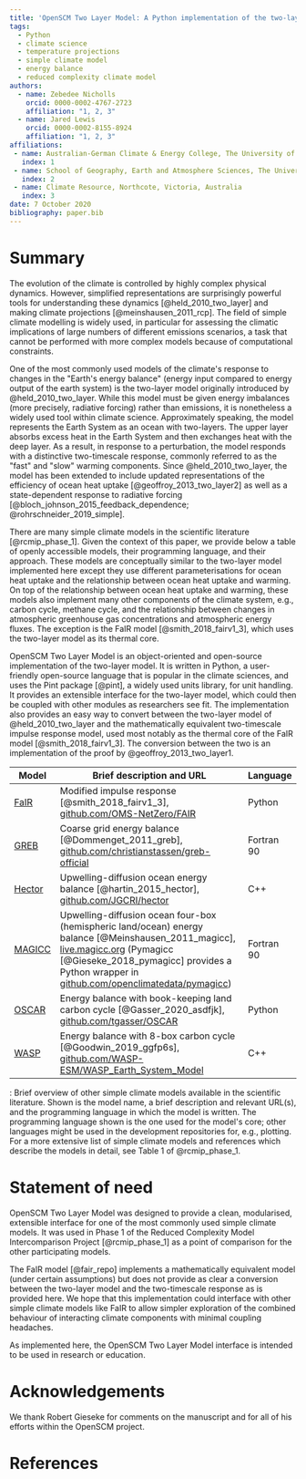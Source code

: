 ```yaml
---
title: 'OpenSCM Two Layer Model: A Python implementation of the two-layer climate model'
tags:
  - Python
  - climate science
  - temperature projections
  - simple climate model
  - energy balance
  - reduced complexity climate model
authors:
  - name: Zebedee Nicholls
    orcid: 0000-0002-4767-2723
    affiliation: "1, 2, 3"
  - name: Jared Lewis
    orcid: 0000-0002-8155-8924
    affiliation: "1, 2, 3"
affiliations:
 - name: Australian-German Climate & Energy College, The University of Melbourne, Parkville, Victoria, Australia
   index: 1
 - name: School of Geography, Earth and Atmosphere Sciences, The University of Melbourne, Parkville, Victoria, Australia
   index: 2
 - name: Climate Resource, Northcote, Victoria, Australia
   index: 3
date: 7 October 2020
bibliography: paper.bib
---
```


# Summary

The evolution of the climate is controlled by highly complex physical dynamics.
However, simplified representations are surprisingly powerful tools for understanding these dynamics [@held_2010_two_layer] and making climate projections [@meinshausen_2011_rcp].
The field of simple climate modelling is widely used, in particular for assessing the climatic implications of large numbers of different emissions scenarios, a task that cannot be performed with more complex models because of computational constraints.

One of the most commonly used models of the climate's response to changes in the "Earth's energy balance"
(energy input compared to energy output of the earth system) is the two-layer model originally introduced by @held_2010_two_layer.
While this model must be given energy imbalances (more precisely, radiative forcing) rather than emissions, it is nonetheless a widely used tool within climate science.
Approximately speaking, the model represents the Earth System as an ocean with two-layers.
The upper layer absorbs excess heat in the Earth System and then exchanges heat with the deep layer.
As a result, in response to a perturbation, the model responds with a distinctive two-timescale response, commonly referred to as the "fast" and "slow" warming components.
Since @held_2010_two_layer, the model has been extended to include updated representations of the efficiency of ocean heat uptake [@geoffroy_2013_two_layer2] as well as a state-dependent response to radiative forcing [@bloch_johnson_2015_feedback_dependence; @rohrschneider_2019_simple].

There are many simple climate models in the scientific literature [@rcmip_phase_1].
Given the context of this paper, we provide below a table of openly accessible models, their programming language, and their approach.
These models are conceptually similar to the two-layer model implemented here except they use different parameterisations for ocean heat uptake and the relationship between ocean heat uptake and warming.
On top of the relationship between ocean heat uptake and warming, these models also implement many other components of the climate system, e.g., carbon cycle, methane cycle, and the relationship between changes in atmospheric greenhouse gas concentrations and atmospheric energy fluxes.
The exception is the FaIR model [@smith_2018_fairv1_3], which uses the two-layer model as its thermal core.

OpenSCM Two Layer Model is an object-oriented and open-source implementation of the two-layer model.
It is written in Python, a user-friendly open-source language that is popular in the climate sciences, and uses the Pint package [@pint], a widely used units library, for unit handling.
It provides an extensible interface for the two-layer model, which could then be coupled with other modules as researchers see fit.
The implementation also provides an easy way to convert between the two-layer model of @held_2010_two_layer and the mathematically equivalent two-timescale impulse response model, used most notably as the thermal core of the FaIR model [@smith_2018_fairv1_3].
The conversion between the two is an implementation of the proof by @geoffroy_2013_two_layer1.

| Model | Brief description and URL | Language |
|-------|---------------------------|----------|
| [FaIR](https://github.com/OMS-NetZero/FAIR) | Modified impulse response [@smith_2018_fairv1_3], [github.com/OMS-NetZero/FAIR](https://github.com/OMS-NetZero/FAIR) | Python |
| [GREB](https://github.com/christianstassen/greb-official) | Coarse grid energy balance [@Dommenget_2011_greb], [github.com/christianstassen/greb-official](https://github.com/christianstassen/greb-official) | Fortran 90 |
| [Hector](https://github.com/JGCRI/hector) | Upwelling-diffusion ocean energy balance [@hartin_2015_hector], [github.com/JGCRI/hector](https://github.com/JGCRI/hector) | C++  |
| [MAGICC](http://magicc.org) | Upwelling-diffusion ocean four-box (hemispheric land/ocean) energy balance [@Meinshausen_2011_magicc], [live.magicc.org](http://live.magicc.org) (Pymagicc [@Gieseke_2018_pymagicc] provides a Python wrapper in [github.com/openclimatedata/pymagicc](https://github.com/openclimatedata/pymagicc)) | Fortran 90 |
| [OSCAR](https://github.com/tgasser/OSCAR) | Energy balance with book-keeping land carbon cycle [@Gasser_2020_asdfjk], [github.com/tgasser/OSCAR](https://github.com/tgasser/OSCAR) | Python |
| [WASP](https://github.com/WASP-ESM/WASP_Earth_System_Model) | Energy balance with 8-box carbon cycle [@Goodwin_2019_ggfp6s], [github.com/WASP-ESM/WASP_Earth_System_Model](https://github.com/WASP-ESM/WASP_Earth_System_Model) | C++ |

  : Brief overview of other simple climate models available in the scientific literature. Shown is the model name, a brief description and relevant URL(s), and the programming language in which the model is written. The programming language shown is the one used for the model's core; other languages might be used in the development repositories for, e.g., plotting. For a more extensive list of simple climate models and references which describe the models in detail, see Table 1 of @rcmip_phase_1.

# Statement of need

OpenSCM Two Layer Model was designed to provide a clean, modularised, extensible interface for one of the most commonly used simple climate models.
It was used in Phase 1 of the Reduced Complexity Model Intercomparison Project [@rcmip_phase_1] as a point of comparison for the other participating models.

The FaIR model [@fair_repo] implements a mathematically equivalent model (under certain assumptions) but does not provide as clear a conversion between the two-layer model and the two-timescale response as is provided here.
We hope that this implementation could interface with other simple climate models like FaIR to allow simpler exploration of the combined behaviour of interacting climate components with minimal coupling headaches.

As implemented here, the OpenSCM Two Layer Model interface is intended to be used in research or education.

# Acknowledgements

We thank Robert Gieseke for comments on the manuscript and for all of his efforts within the OpenSCM project.

# References
